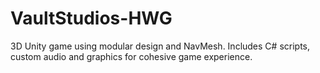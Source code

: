 # VaultStudios-HWG
3D Unity game using modular design and NavMesh. Includes C# scripts, custom audio and graphics for cohesive game experience.
